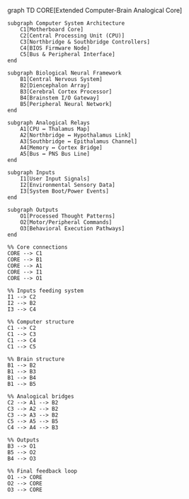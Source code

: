 graph TD
    CORE[Extended Computer-Brain Analogical Core]

    subgraph Computer System Architecture
        C1[Motherboard Core]
        C2[Central Processing Unit (CPU)]
        C3[Northbridge & Southbridge Controllers]
        C4[BIOS Firmware Node]
        C5[Bus & Peripheral Interface]
    end

    subgraph Biological Neural Framework
        B1[Central Nervous System]
        B2[Diencephalon Array]
        B3[Cerebral Cortex Processor]
        B4[Brainstem I/O Gateway]
        B5[Peripheral Neural Network]
    end

    subgraph Analogical Relays
        A1[CPU ↔ Thalamus Map]
        A2[Northbridge ↔ Hypothalamus Link]
        A3[Southbridge ↔ Epithalamus Channel]
        A4[Memory ↔ Cortex Bridge]
        A5[Bus ↔ PNS Bus Line]
    end

    subgraph Inputs
        I1[User Input Signals]
        I2[Environmental Sensory Data]
        I3[System Boot/Power Events]
    end

    subgraph Outputs
        O1[Processed Thought Patterns]
        O2[Motor/Peripheral Commands]
        O3[Behavioral Execution Pathways]
    end

    %% Core connections
    CORE --> C1
    CORE --> B1
    CORE --> A1
    CORE --> I1
    CORE --> O1

    %% Inputs feeding system
    I1 --> C2
    I2 --> B2
    I3 --> C4

    %% Computer structure
    C1 --> C2
    C1 --> C3
    C1 --> C4
    C1 --> C5

    %% Brain structure
    B1 --> B2
    B1 --> B3
    B1 --> B4
    B1 --> B5

    %% Analogical bridges
    C2 --> A1 --> B2
    C3 --> A2 --> B2
    C3 --> A3 --> B2
    C5 --> A5 --> B5
    C4 --> A4 --> B3

    %% Outputs
    B3 --> O1
    B5 --> O2
    B4 --> O3

    %% Final feedback loop
    O1 --> CORE
    O2 --> CORE
    O3 --> CORE

